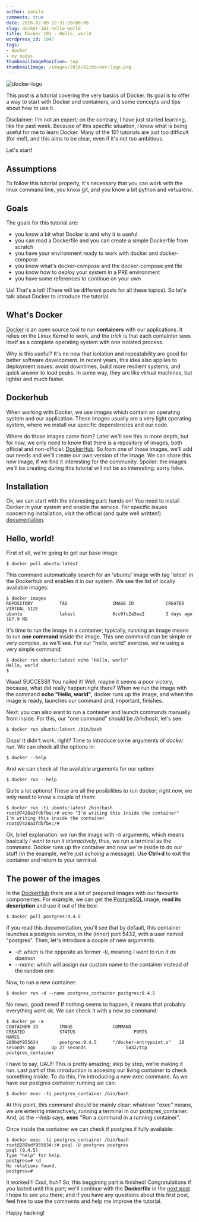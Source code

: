 ```yaml
---
author: yamila
comments: true
date: 2016-02-09 22:31:28+00:00
slug: docker-101-hello-world
title: Docker 101 - Hello, world
wordpress_id: 1047
tags:
- docker
- my modus
thumbnailImagePosition: top
thumbnailImage: /images/2016/02/docker-logo.png
---
```


![docker-logo](/images/2016/02/docker-logo.png)

This post is a tutorial covering the very basics of Docker. Its goal is to offer a way to start with Docker and containers, and some concepts and tips about how to use it.

Disclaimer: I'm not an expert; on the contrary, I have just started learning, like the past week. Because of this specific situation, I know what is being useful for me to learn Docker. Many of the 101 tutorials are just too difficult (for me!), and this aims to be clear, even if it's not too ambitious.

Let's start!
<!-- more -->



## Assumptions



To follow this tutorial properly, it's necessary that you can work with the linux command line, you know git, and you know a bit python and virtualenv.



## Goals



The goals for this tutorial are:


* you know a bit what Docker is and why it is useful
* you can read a Dockerfile and you can create a simple Dockerfile from scratch
* you have your environment ready to work with docker and docker-compose
* you know what's docker-compose and the docker-compose.yml file
* you know how to deploy your system in a PRE environment
* you have some references to continue on your own

Ua! That's a lot! (There will be different posts for all these topics). So let's talk about Docker to introduce the tutorial.



## What's Docker



[Docker](https://www.docker.com/) is an open source tool to run **containers** with our applications. It relies on the Linux Kernel to work, and the _trick_ is that each containter sees itself as a complete operating system with one isolated process.

Why is this useful? It's no new that isolation and repeatability are good for better software development. In recent years, this idea also applies to deployment issues: avoid downtimes, build more resilient systems, and quick answer to load peaks. In some way, they are like virtual machines, but lighter and much faster.



## Dockerhub



When working with Docker, we use _images_ which contain an operating system and our application. These images usually are a very light operating system, where we install our specific dependencies and our code.

Where do those images came from? Later we'll see this in more depth, but for now, we only need to know that there is a repository of images, both official and non-official: [DockerHub](http://hub.docker.com). So from one of those images, we'll add our needs and we'll create our own version of the image. We can share this new image, if we find it interesting for the community. Spoiler: the images we'll be creating during this tutorial will not be so interesting; sorry folks.



## Installation



Ok, we can start with the interesting part: hands on! You need to install Docker in your system and enable the service. For specific issues concerning installation, visit the official (and quite well written!) [documentation](https://docs.docker.com/engine/installation/).



## Hello, world!



First of all, we're going to get our base image:



    $ docker pull ubuntu:latest




This command automatically search for an 'ubuntu' image with tag 'latest' in the Dockerhub and enables it in our system. We see the list of locally available images:



    $ docker images
    REPOSITORY          TAG                 IMAGE ID            CREATED             VIRTUAL SIZE
    ubuntu              latest              6cc0fc2a5ee2        3 days ago          187.9 MB




It's time to run the image in a container; typically, running an image means to run **one command** inside the image. This one command can be simple or very complex, as we'll see. For our "hello, world" exercise, we're using a very simple command:



    $ docker run ubuntu:latest echo "Hello, world"
    Hello, world
    $




Waaa! SUCCESS!! You nailed it! Well, maybe it seems a poor victory, because, what did really happen right there? When we run the image with the command **echo "Hello, world"**, docker runs up the image, and when the image is ready, launches our command and, important, finishes.

Next: you can also want to run a container and launch commands manually from inside. For this, our "one command" should be _/bin/bash_, let's see:



    $ docker run ubuntu:latest /bin/bash




Oops! It didn't work, right? Time to introduce some arguments of _docker run_. We can check all the options in:



    $ docker --help




And we can check all the available arguments for our option:



    $ docker run --help




Quite a lot options! These are all the posibilities to run docker; right now, we only need to know a couple of them:



    $ docker run -ti ubuntu:latest /bin/bash
    root@7428a3fdbfbe:/# echo "I'm writing this inside the container"
    I'm writing this inside the container
    root@7428a3fdbfbe:/#




Ok, brief explanation: we run the image with _-ti_ arguments, which means basically _I want to run it interactively_, thus, we run a terminal as the command. Docker runs up the container and now we're inside to do our stuff (in the example, we're just _echoing_ a message). Use **Ctrl+d** to exit the container and return to your terminal.



## The power of the images



In the [DockerHub](http://hub.docker.com) there are a lot of prepared images with our favourite componentes. For example, we can get the [PostgreSQL](https://hub.docker.com/_/postgres/) image, **read its description** and use it out of the box:



    $ docker pull postgres:9.4.5




If you read this documentation, you'll see that by default, this container launches a postgres service, in the (inner) port 5432, with a user named "postgres". Then, let's introduce a couple of new arguments:




  * _-d_: which is the opposite as former _-ti_, meaning _I want to run it as daemon_
  * _--name_: which will assign our custom name to the container instead of the random one

Now, to run a new container:



    $ docker run -d --name postgres_container postgres:9.4.5




No news, good news! If nothing seems to happen, it means that probably everything went ok. We can check it with a new _ps_ command:



    $ docker ps -a
    CONTAINER ID        IMAGE               COMMAND                  CREATED             STATUS                      PORTS               NAMES
    289bdf955634        postgres:9.4.5      "/docker-entrypoint.s"   28 seconds ago      Up 27 seconds               5432/tcp            postgres_container




I have to say, UAU!! This is pretty amazing; step by step, we're making it run. Last part of this introduction is accesing our living container to check something inside. To do this, I'm introducing a new _exec_ command. As we have our postgres container running we can:



    $ docker exec -ti postgres_container /bin/bash




At this point, this command should be mainly clear: whatever "exec" means, we are entering interactively, running a terminal in our postgres_container. And, as the _--help_ says, **exec** "Run a command in a running container".

Once inside the container we can check if postgres if fully available:



    $ docker exec -ti postgres_container /bin/bash
    root@289bdf955634:/# psql -U postgres postgres
    psql (9.4.5)
    Type "help" for help.
    postgres=# \d
    No relations found.
    postgres=#




It worked!!! Cool, huh? So, this beggining part is finished! Congratulations if you lasted until this part; we'll continue with the **Dockerfile** in the [next post](http://moduslaborandi.net/docker-101-dockerfile). I hope to see you there; and if you have any questions about this first post, feel free to use the comments and help me improve the tutorial.

Happy hacking!


